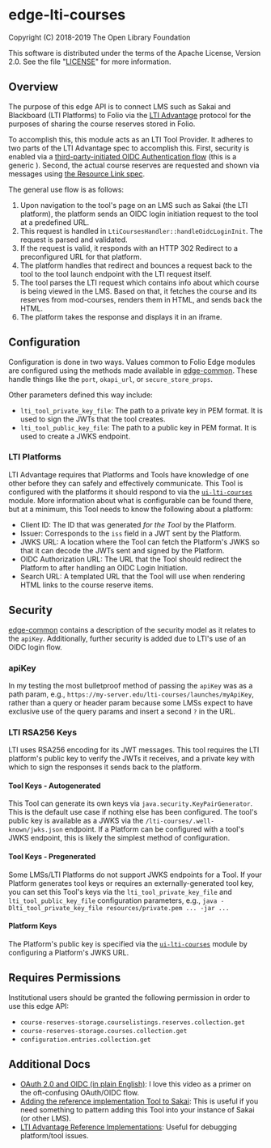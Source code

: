 # edge-lti-courses

Copyright (C) 2018-2019 The Open Library Foundation

This software is distributed under the terms of the Apache License,
Version 2.0. See the file "[LICENSE](LICENSE)" for more information.

## Overview

The purpose of this edge API is to connect LMS such as Sakai and Blackboard (LTI Platforms) to Folio via the [LTI Advantage](https://www.imsglobal.org/lti-advantage-overview) protocol for the purposes of sharing the course reserves stored in Folio.

To accomplish this, this module acts as an LTI Tool Provider. It adheres to two parts of the LTI Advantage spec to accomplish this. First, security is enabled via a [third-party-initiated OIDC Authentication flow](https://www.imsglobal.org/spec/security/v1p0/#platform-originating-messages) (this is a generic ). Second, the actual course reserves are requested and shown via messages using [the Resource Link spec](https://www.imsglobal.org/spec/lti/v1p3/#resource-link-launch-request-message).

The general use flow is as follows:

1. Upon navigation to the tool's page on an LMS such as Sakai (the LTI platform), the platform sends an OIDC login initiation request to the tool at a predefined URL.
1. This request is handled in `LtiCoursesHandler::handleOidcLoginInit`. The request is parsed and validated.
1. If the request is valid, it responds with an HTTP 302 Redirect to a preconfigured URL for that platform.
1. The platform handles that redirect and bounces a request back to the tool to the tool launch endpoint with the LTI request itself.
1. The tool parses the LTI request which contains info about which course is being viewed in the LMS. Based on that, it fetches the course and its reserves from mod-courses, renders them in HTML, and sends back the HTML.
1. The platform takes the response and displays it in an iframe.

## Configuration

Configuration is done in two ways. Values common to Folio Edge modules are configured using the methods made available in [edge-common](https://github.com/folio-org/edge-common). These handle things like the `port`, `okapi_url`, or `secure_store_props`.

Other parameters defined this way include:

- `lti_tool_private_key_file`: The path to a private key in PEM format. It is used to sign the JWTs that the tool creates.
- `lti_tool_public_key_file`: The path to a public key in PEM format. It is used to create a JWKS endpoint.

### LTI Platforms

LTI Advantage requires that Platforms and Tools have knowledge of one other before they can safely and effectively communicate. This Tool is configured with the platforms it should respond to via the [`ui-lti-courses`](https://github.com/doytch/ui-lti-courses) module. More information about what is configurable can be found there, but at a minimum, this Tool needs to know the following about a platform:

- Client ID: The ID that was generated _for the Tool_ by the Platform.
- Issuer: Corresponds to the `iss` field in a JWT sent by the Platform.
- JWKS URL: A location where the Tool can fetch the Platform's JWKS so that it can decode the JWTs sent and signed by the Platform.
- OIDC Authorization URL: The URL that the Tool should redirect the Platform to after handling an OIDC Login Initiation.
- Search URL: A templated URL that the Tool will use when rendering HTML links to the course reserve items.

## Security

[edge-common](https://github.com/folio-org/edge-common) contains a description of the security model as it relates to the `apiKey`. Additionally, further security is added due to LTI's use of an OIDC login flow.

### apiKey

In my testing the most bulletproof method of passing the `apiKey` was as a path param, e.g., `https://my-server.edu/lti-courses/launches/myApiKey`, rather than a query or header param because some LMSs expect to have exclusive use of the query params and insert a second `?` in the URL.

### LTI RSA256 Keys

LTI uses RSA256 encoding for its JWT messages. This tool requires the LTI platform's public key to verify the JWTs it receives, and a private key with which to sign the responses it sends back to the platform.

#### Tool Keys - Autogenerated

This Tool can generate its own keys via `java.security.KeyPairGenerator`. This is the default use case if nothing else has been configured. The tool's public key is available as a JWKS via the `/lti-courses/.well-known/jwks.json` endpoint. If a Platform can be configured with a tool's JWKS endpoint, this is likely the simplest method of configuration.

#### Tool Keys - Pregenerated

Some LMSs/LTI Platforms do not support JWKS endpoints for a Tool. If your Platform generates tool keys or requires an externally-generated tool key, you can set this Tool's keys via the `lti_tool_private_key_file` and `lti_tool_public_key_file` configuration parameters, e.g., `java -Dlti_tool_private_key_file resources/private.pem ... -jar ...`

#### Platform Keys

The Platform's public key is specified via the [`ui-lti-courses`](https://github.com/doytch/ui-lti-courses) module by configuring a Platform's JWKS URL.

## Requires Permissions

Institutional users should be granted the following permission in order to use this edge API:
- `course-reserves-storage.courselistings.reserves.collection.get`
- `course-reserves-storage.courses.collection.get`
- `configuration.entries.collection.get`

## Additional Docs

- [OAuth 2.0 and OIDC (in plain English)](https://www.youtube.com/watch?v=996OiexHze0): I love this video as a primer on the oft-confusing OAuth/OIDC flow.
- [Adding the reference implementation Tool to Sakai](https://github.com/sakaiproject/sakai/blob/master/basiclti/docs/IMS_RI.md): This is useful if you need something to pattern adding this Tool into your instance of Sakai (or other LMS).
- [LTI Advantage Reference Implementations](https://lti-ri.imsglobal.org/): Useful for debugging platform/tool issues.
